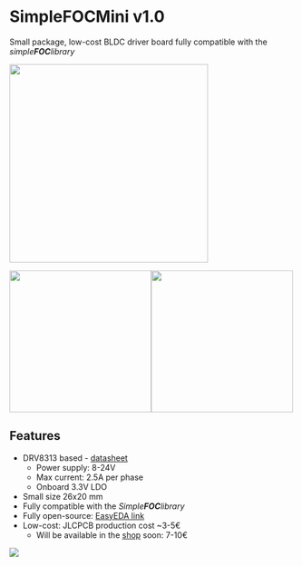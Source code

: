 # SimpleFOCMini v1.0
Small package, low-cost BLDC driver board fully compatible with the *simple**FOC**library*

<img height="350px" src="https://user-images.githubusercontent.com/36178713/164254250-2c8b47f8-2994-482c-9db1-c287c8739e3e.png" />

<img height="250px" src="https://user-images.githubusercontent.com/36178713/164254733-9cee96a1-2e32-4aca-973b-484454fdd4d0.png" /><img height="250px" src="https://user-images.githubusercontent.com/36178713/164254836-b3a86fcc-1860-480d-9db2-f72afa054af3.png" />

## Features
- DRV8313 based - [datasheet](https://www.ti.com/lit/ds/symlink/drv8313.pdf?ts=1650461862269&ref_url=https%253A%252F%252Fwww.google.com%252F)
  - Power supply: 8-24V
  - Max current: 2.5A per phase
  - Onboard 3.3V LDO
- Small size 26x20 mm
- Fully compatible with the *Simple**FOC**library*
- Fully open-source: [EasyEDA link](https://easyeda.com/the.skuric/simplefocmini)
- Low-cost: JLCPCB production cost ~3-5€
  - Will be available in the [shop](https://www.simplefoc.com/shop) soon: 7-10€ 


<img  src="https://user-images.githubusercontent.com/36178713/164240473-5abd7453-9d38-4f25-9195-378c39180054.jpg" />

